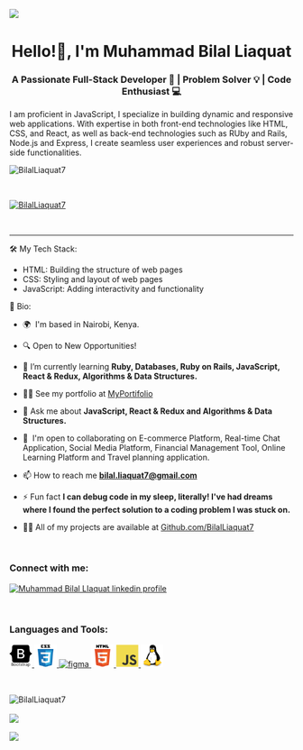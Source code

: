 ![](https://capsule-render.vercel.app/api?type=waving&color=gradient&height=100&section=header)

<h1 align="center">Hello!👋, I'm Muhammad Bilal Liaquat</h1>
<h3 align="center">A Passionate Full-Stack Developer 🚀 | Problem Solver 💡 | Code Enthusiast 💻</h3>

<p>I am proficient in JavaScript, I specialize in building dynamic and responsive web applications. With expertise in both front-end technologies like HTML, CSS, and React, as well as back-end technologies such as RUby and Rails, Node.js and Express, I create seamless user experiences and robust server-side functionalities.</p>
<p align="left"> <img src="https://komarev.com/ghpvc/?username=BilalLiaquat7&label=Profile%20views&color=0e75b6&style=flat" alt="BilalLiaquat7" /> </p> <br>

<p align="left"> <a href="https://github.com/ryo-ma/github-profile-trophy"><img src="https://github-profile-trophy.vercel.app/?username=BilalLiaquat7" alt="BilalLiaquat7" /></a> </p> <br>
  <hr>
  <p>🛠️ My Tech Stack:</p>
  <ul>
    <li>HTML: Building the structure of web pages</li>
    <li>CSS: Styling and layout of web pages</li>
    <li>JavaScript: Adding interactivity and functionality</li>
    <!-- Add more technologies you are proficient in -->
  </ul>
<p>📝 Bio:</p>

- 🌍  I'm based in Nairobi, Kenya.
- 🔍 Open to New Opportunities!
- 🌱 I’m currently learning **Ruby, Databases, Ruby on Rails, JavaScript, React & Redux, Algorithms & Data Structures.**

- 👨‍💻 See my portfolio at [MyPortifolio](https://bilalliaquat7.github.io/Portfolio/)
- 💬 Ask me about **JavaScript, React & Redux and Algorithms & Data Structures.**
- 🤝  I'm open to collaborating on E-commerce Platform, Real-time Chat Application, Social Media Platform, Financial Management Tool, Online Learning Platform and Travel planning application.

- 📫 How to reach me **bilal.liaquat7@gmail.com**

- ⚡ Fun fact **I can debug code in my sleep, literally! I've had dreams where I found the perfect solution to a coding problem I was stuck on.**
- 👨‍💻 All of my projects are available at [Github.com/BilalLiaquat7](https://github.com/BilalLiaquat7)

<br>
<h3 align="left">Connect with me:</h3>
<p align="left">
<!-- <a href="https://twitter.com/pupienytea" target="blank"><img align="center" src="https://raw.githubusercontent.com/rahuldkjain/github-profile-readme-generator/master/src/images/icons/Social/twitter.svg" alt="pupienytea" height="30" width="40" /></a> -->
<a href="https://www.linkedin.com/in/muhammad-bilal-liaquat-87863390/" target="blank"><img align="center" src="https://raw.githubusercontent.com/rahuldkjain/github-profile-readme-generator/master/src/images/icons/Social/linked-in-alt.svg" alt="Muhammad Bilal LIaquat linkedin profile" height="30" width="40" /></a>
</p> <br>

<h3 align="left">Languages and Tools:</h3>
<p align="left"> <a href="https://getbootstrap.com" target="_blank" rel="noreferrer"> <img src="https://raw.githubusercontent.com/devicons/devicon/master/icons/bootstrap/bootstrap-plain-wordmark.svg" alt="bootstrap" width="40" height="40"/> </a> <a href="https://www.w3schools.com/css/" target="_blank" rel="noreferrer"> <img src="https://raw.githubusercontent.com/devicons/devicon/master/icons/css3/css3-original-wordmark.svg" alt="css3" width="40" height="40"/> </a> <a href="https://www.figma.com/" target="_blank" rel="noreferrer"> <img src="https://www.vectorlogo.zone/logos/figma/figma-icon.svg" alt="figma" width="40" height="40"/> </a> <a href="https://www.w3.org/html/" target="_blank" rel="noreferrer"> <img src="https://raw.githubusercontent.com/devicons/devicon/master/icons/html5/html5-original-wordmark.svg" alt="html5" width="40" height="40"/> </a> <a href="https://developer.mozilla.org/en-US/docs/Web/JavaScript" target="_blank" rel="noreferrer"> <img src="https://raw.githubusercontent.com/devicons/devicon/master/icons/javascript/javascript-original.svg" alt="javascript" width="40" height="40"/> </a> <a href="https://www.linux.org/" target="_blank" rel="noreferrer"> <img src="https://raw.githubusercontent.com/devicons/devicon/master/icons/linux/linux-original.svg" alt="linux" width="40" height="40"/> </a> </p> <br>

<p><img align="center" src="https://github-readme-streak-stats.herokuapp.com/?user=BilalLiaquat7&show_icons=true&theme=cobalt" alt="BilalLiaquat7" /></p>

<p><img align="center" src="https://github-readme-stats.vercel.app/api?username=BilalLiaquat7&show_icons=true&theme=cobalt"/></p>

<p><img align="center" src="https://github-readme-stats.vercel.app/api/top-langs/?username=BilalLiaquat7&size_weight=0.5&count_weight=0.5&show_icons=true&theme=cobalt"/></p>
